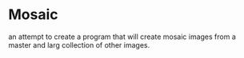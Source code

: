 # Mosaic
an attempt to create a program that will create mosaic images from a master and larg collection of other images.
